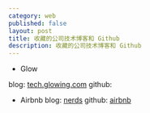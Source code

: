 ```yaml
---
category: web
published: false
layout: post
title: 收藏的公司技术博客和 Github
description: 收藏的公司技术博客和 Github
---
```




- Glow 

blog: [tech.glowing.com](tech.glowing.com)
github: []()

- Airbnb 
blog: [nerds](http://nerds.airbnb.com/)
github: [airbnb](https://github.com/airbnb)
